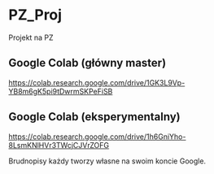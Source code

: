 # PZ_Proj
Projekt na PZ
## Google Colab (główny master)
https://colab.research.google.com/drive/1GK3L9Vp-YB8m6gK5pi9tDwrmSKPeFiSB
## Google Colab (eksperymentalny)
https://colab.research.google.com/drive/1h6GniYho-8LsmKNlHVr3TWcjCJVrZOFG

Brudnopisy każdy tworzy własne na swoim koncie Google.
